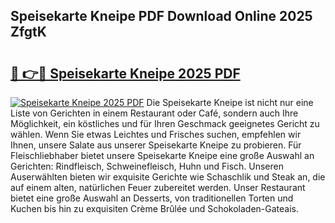 ## Speisekarte Kneipe PDF Download Online 2025 ZfgtK

# <h2><a href="http://gcaclf.nevu.top/?p=Speisekarte+Kneipe">🔗 👉🔴 Speisekarte Kneipe 2025 PDF</a></h2>

[![Speisekarte Kneipe 2025 PDF](https://i.imgur.com/dBaPXMq.png)](http://gcaclf.nevu.top/?p=Speisekarte+Kneipe)
Die Speisekarte Kneipe ist nicht nur eine Liste von Gerichten in einem Restaurant oder Café, sondern auch Ihre Möglichkeit, ein köstliches und für Ihren Geschmack geeignetes Gericht zu wählen. Wenn Sie etwas Leichtes und Frisches suchen, empfehlen wir Ihnen, unsere Salate aus unserer Speisekarte Kneipe zu probieren. Für Fleischliebhaber bietet unsere Speisekarte Kneipe eine große Auswahl an Gerichten: Rindfleisch, Schweinefleisch, Huhn und Fisch. Unseren Auserwählten bieten wir exquisite Gerichte wie Schaschlik und Steak an, die auf einem alten, natürlichen Feuer zubereitet werden. Unser Restaurant bietet eine große Auswahl an Desserts, von traditionellen Torten und Kuchen bis hin zu exquisiten Crème Brûlée und Schokoladen-Gateais.
